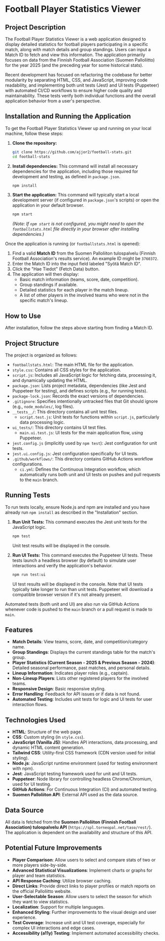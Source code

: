 # Football Player Statistics Viewer

## Project Description
The Football Player Statistics Viewer is a web application designed to display detailed statistics for football players participating in a specific match, along with match details and group standings. Users can input a Match ID to fetch and view this information. The application primarily focuses on data from the Finnish Football Association (Suomen Palloliitto) for the year 2025 (and the preceding year for some historical stats).

Recent development has focused on refactoring the codebase for better modularity by separating HTML, CSS, and JavaScript, improving code readability, and implementing both unit tests (Jest) and UI tests (Puppeteer) with automated CI/CD workflows to ensure higher code quality and maintainability. These tests verify both individual functions and the overall application behavior from a user's perspective.

## Installation and Running the Application

To get the Football Player Statistics Viewer up and running on your local machine, follow these steps:

1.  **Clone the repository:**
    ```bash
    git clone https://github.com/ajjor2/football-stats.git
    cd football-stats
    ```
2.  **Install dependencies:**
    This command will install all necessary dependencies for the application, including those required for development and testing, as defined in `package.json`.
    ```bash
    npm install
    ```
3.  **Start the application:**
    This command will typically start a local development server (if configured in `package.json`'s scripts) or open the application in your default browser.
    ```bash
    npm start
    ```
    *(Note: If `npm start` is not configured, you might need to open the `footballstats.html` file directly in your browser after installing dependencies.)*

Once the application is running (or `footballstats.html` is opened):

1.  Find a valid **Match ID** from the Suomen Palloliiton tulospalvelu (Finnish Football Association's results service). An example ID might be `3760372`.
2.  Enter the Match ID into the input field labeled "Syötä Match ID".
3.  Click the "Hae Tiedot" (Fetch Data) button.
4.  The application will then display:
    *   Basic match information (teams, score, date, competition).
    *   Group standings if available.
    *   Detailed statistics for each player in the match lineup.
    *   A list of other players in the involved teams who were not in the specific match's lineup.

## How to Use
After installation, follow the steps above starting from finding a Match ID.

## Project Structure
The project is organized as follows:
*   `footballstats.html`: The main HTML file for the application.
*   `style.css`: Contains all CSS styles for the application.
*   `script.js`: Includes all JavaScript logic for fetching data, processing it, and dynamically updating the HTML.
*   `package.json`: Lists project metadata, dependencies (like Jest and Puppeteer for testing), and defines scripts (e.g., for running tests).
*   `package-lock.json`: Records the exact versions of dependencies.
*   `.gitignore`: Specifies intentionally untracked files that Git should ignore (e.g., `node_modules/`, log files).
*   `__tests__/`: This directory contains all unit test files.
    *   `script.test.js`: Unit tests for functions within `script.js`, particularly data processing logic.
*   `ui_tests/`: This directory contains UI test files.
    *   `main.ui.test.js`: UI tests for the main application flow, using Puppeteer.
*   `jest.config.js` (implicitly used by `npm test`): Jest configuration for unit tests.
*   `jest.ui.config.js`: Jest configuration specifically for UI tests.
*   `.github/workflows/`: This directory contains GitHub Actions workflow configurations.
    *   `ci.yml`: Defines the Continuous Integration workflow, which automatically runs both unit and UI tests on pushes and pull requests to the `main` branch.

## Running Tests
To run tests locally, ensure Node.js and npm are installed and you have already run `npm install` as described in the "Installation" section.

1.  **Run Unit Tests:**
    This command executes the Jest unit tests for the JavaScript logic.
    ```bash
    npm test
    ```
    Unit test results will be displayed in the console.

4.  **Run UI Tests:**
    This command executes the Puppeteer UI tests. These tests launch a headless browser (by default) to simulate user interactions and verify the application's behavior.
    ```bash
    npm run test:ui
    ```
    UI test results will be displayed in the console. Note that UI tests typically take longer to run than unit tests. Puppeteer will download a compatible browser version if it's not already present.

Automated tests (both unit and UI) are also run via GitHub Actions whenever code is pushed to the `main` branch or a pull request is made to `main`.

## Features
*   **Match Details**: View teams, score, date, and competition/category name.
*   **Group Standings**: Displays the current standings table for the match's group.
*   **Player Statistics (Current Season - 2025 & Previous Season - 2024)**: Detailed seasonal performance, past matches, and personal details.
*   **Lineup Information**: Indicates player roles (e.g., captain).
*   **Non-Lineup Players**: Lists other registered players for the involved teams.
*   **Responsive Design**: Basic responsive styling.
*   **Error Handling**: Feedback for API issues or if data is not found.
*   **Automated Testing**: Includes unit tests for logic and UI tests for user interaction flows.

## Technologies Used
*   **HTML**: Structure of the web page.
*   **CSS**: Custom styling (in `style.css`).
*   **JavaScript (Vanilla JS)**: Handles API interactions, data processing, and dynamic HTML content generation.
*   **Tailwind CSS**: Utility-first CSS framework (CDN version used for initial styling).
*   **Node.js**: JavaScript runtime environment (used for testing environment with npm).
*   **Jest**: JavaScript testing framework used for unit and UI tests.
*   **Puppeteer**: Node library for controlling headless Chrome/Chromium, used for UI testing.
*   **GitHub Actions**: For Continuous Integration (CI) and automated testing.
*   **Suomen Palloliiton API**: External API used as the data source.

## Data Source
All data is fetched from the **Suomen Palloliiton (Finnish Football Association) tulospalvelu API** (`https://spl.torneopal.net/taso/rest/`). The application is dependent on the availability and structure of this API.

## Potential Future Improvements
*   **Player Comparison**: Allow users to select and compare stats of two or more players side-by-side.
*   **Advanced Statistical Visualizations**: Implement charts or graphs for player and team statistics.
*   **API Response Caching**: Utilize browser caching.
*   **Direct Links**: Provide direct links to player profiles or match reports on the official Palloliitto website.
*   **User-Selectable Season**: Allow users to select the season for which they want to view statistics.
*   **Localization**: Support for multiple languages.
*   **Enhanced Styling**: Further improvements to the visual design and user experience.
*   **Test Coverage**: Increase unit and UI test coverage, especially for complex UI interactions and edge cases.
*   **Accessibility (a11y) Testing**: Implement automated accessibility checks.
